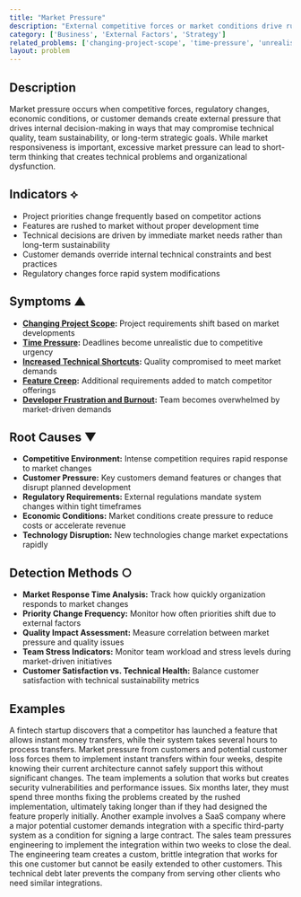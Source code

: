 ```yaml
---
title: "Market Pressure"
description: "External competitive forces or market conditions drive rushed decisions, scope changes, and unrealistic expectations."
category: ['Business', 'External Factors', 'Strategy']
related_problems: ['changing-project-scope', 'time-pressure', 'unrealistic-schedule']
layout: problem
---
```


## Description

Market pressure occurs when competitive forces, regulatory changes, economic conditions, or customer demands create external pressure that drives internal decision-making in ways that may compromise technical quality, team sustainability, or long-term strategic goals. While market responsiveness is important, excessive market pressure can lead to short-term thinking that creates technical problems and organizational dysfunction.

## Indicators ⟡

- Project priorities change frequently based on competitor actions
- Features are rushed to market without proper development time
- Technical decisions are driven by immediate market needs rather than long-term sustainability
- Customer demands override internal technical constraints and best practices
- Regulatory changes force rapid system modifications

## Symptoms ▲

- **[Changing Project Scope](changing-project-scope.md):** Project requirements shift based on market developments
- **[Time Pressure](time-pressure.md):** Deadlines become unrealistic due to competitive urgency
- **[Increased Technical Shortcuts](increased-technical-shortcuts.md):** Quality compromised to meet market demands
- **[Feature Creep](feature-creep.md):** Additional requirements added to match competitor offerings
- **[Developer Frustration and Burnout](developer-frustration-and-burnout.md):** Team becomes overwhelmed by market-driven demands

## Root Causes ▼

- **Competitive Environment:** Intense competition requires rapid response to market changes
- **Customer Pressure:** Key customers demand features or changes that disrupt planned development
- **Regulatory Requirements:** External regulations mandate system changes within tight timeframes
- **Economic Conditions:** Market conditions create pressure to reduce costs or accelerate revenue
- **Technology Disruption:** New technologies change market expectations rapidly

## Detection Methods ○

- **Market Response Time Analysis:** Track how quickly organization responds to market changes
- **Priority Change Frequency:** Monitor how often priorities shift due to external factors
- **Quality Impact Assessment:** Measure correlation between market pressure and quality issues
- **Team Stress Indicators:** Monitor team workload and stress levels during market-driven initiatives
- **Customer Satisfaction vs. Technical Health:** Balance customer satisfaction with technical sustainability metrics

## Examples

A fintech startup discovers that a competitor has launched a feature that allows instant money transfers, while their system takes several hours to process transfers. Market pressure from customers and potential customer loss forces them to implement instant transfers within four weeks, despite knowing their current architecture cannot safely support this without significant changes. The team implements a solution that works but creates security vulnerabilities and performance issues. Six months later, they must spend three months fixing the problems created by the rushed implementation, ultimately taking longer than if they had designed the feature properly initially. Another example involves a SaaS company where a major potential customer demands integration with a specific third-party system as a condition for signing a large contract. The sales team pressures engineering to implement the integration within two weeks to close the deal. The engineering team creates a custom, brittle integration that works for this one customer but cannot be easily extended to other customers. This technical debt later prevents the company from serving other clients who need similar integrations.